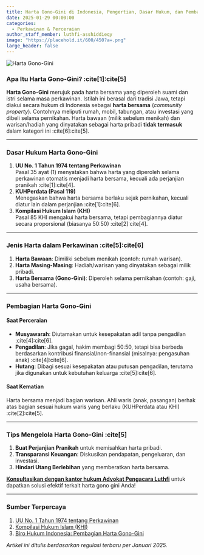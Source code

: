 ```yaml
---
title: Harta Gono-Gini di Indonesia, Pengertian, Dasar Hukum, dan Pembagian
date: 2025-01-29 00:00:00
categories:
  - Perkawinan & Perceraian
author_staff_member: luthfi-asshiddieqy
image: "https://placehold.it/600/450?a=.png"
large_header: false
---
```


![Harta Gono-Gini](https://i.ibb.co.com/d0sZTx4D/2151202429.jpg)  

### Apa Itu Harta Gono-Gini? :cite[1]:cite[5]
**Harta Gono-Gini** merujuk pada harta bersama yang diperoleh suami dan istri selama masa perkawinan. Istilah ini berasal dari tradisi Jawa, tetapi diakui secara hukum di Indonesia sebagai **harta bersama** (_community property_). Contohnya meliputi rumah, mobil, tabungan, atau investasi yang dibeli selama pernikahan. Harta bawaan (milik sebelum menikah) dan warisan/hadiah yang dinyatakan sebagai harta pribadi **tidak termasuk** dalam kategori ini :cite[6]:cite[5].

---

### Dasar Hukum Harta Gono-Gini
1. **UU No. 1 Tahun 1974 tentang Perkawinan**  
   Pasal 35 ayat (1) menyatakan bahwa harta yang diperoleh selama perkawinan otomatis menjadi harta bersama, kecuali ada perjanjian pranikah :cite[1]:cite[4].  
2. **KUHPerdata (Pasal 119)**  
   Menegaskan bahwa harta bersama berlaku sejak pernikahan, kecuali diatur lain dalam perjanjian :cite[1]:cite[6].  
3. **Kompilasi Hukum Islam (KHI)**  
   Pasal 85 KHI mengakui harta bersama, tetapi pembagiannya diatur secara proporsional (biasanya 50:50) :cite[2]:cite[4].  

---

### Jenis Harta dalam Perkawinan :cite[5]:cite[6]
1. **Harta Bawaan**: Dimiliki sebelum menikah (contoh: rumah warisan).  
2. **Harta Masing-Masing**: Hadiah/warisan yang dinyatakan sebagai milik pribadi.  
3. **Harta Bersama (Gono-Gini)**: Diperoleh selama pernikahan (contoh: gaji, usaha bersama).  

---

### Pembagian Harta Gono-Gini
#### Saat Perceraian
- **Musyawarah**: Diutamakan untuk kesepakatan adil tanpa pengadilan :cite[4]:cite[6].  
- **Pengadilan**: Jika gagal, hakim membagi 50:50, tetapi bisa berbeda berdasarkan kontribusi finansial/non-finansial (misalnya: pengasuhan anak) :cite[4]:cite[6].  
- **Hutang**: Dibagi sesuai kesepakatan atau putusan pengadilan, terutama jika digunakan untuk kebutuhan keluarga :cite[5]:cite[6].  

#### Saat Kematian
Harta bersama menjadi bagian warisan. Ahli waris (anak, pasangan) berhak atas bagian sesuai hukum waris yang berlaku (KUHPerdata atau KHI) :cite[2]:cite[5].  

---

### Tips Mengelola Harta Gono-Gini :cite[5]
1. **Buat Perjanjian Pranikah** untuk memisahkan harta pribadi.  
2. **Transparansi Keuangan**: Diskusikan pendapatan, pengeluaran, dan investasi.  
3. **Hindari Utang Berlebihan** yang memberatkan harta bersama.  

<b><a href="https://advokatluthfi.com/contact/">Konsultasikan dengan kantor hukum Advokat Pengacara Luthfi</a></b> untuk dapatkan solusi efektif terkait harta gono gini Anda!

---

### Sumber Terpercaya
1. [UU No. 1 Tahun 1974 tentang Perkawinan](https://equal.co.id/harta-gono-gini-ketahuilah-dasar-hukum-dan-pemahamanya-bag-1/)  
2. [Kompilasi Hukum Islam (KHI)](https://www.hukumonline.com/klinik/a/warisan-dan-harta-gonogini-cl6967/)  
3. [Biro Hukum Indonesia: Pembagian Harta Gono-Gini](https://birohukumindonesia.com/pembagian-harta-gono-gini/)  

*Artikel ini ditulis berdasarkan regulasi terbaru per Januari 2025.*